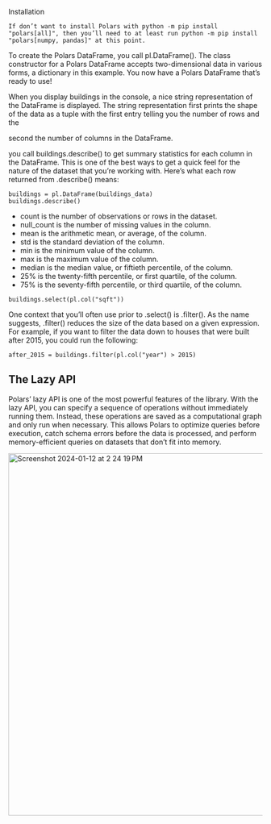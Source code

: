 Installation
```
If don’t want to install Polars with python -m pip install "polars[all]", then you’ll need to at least run python -m pip install "polars[numpy, pandas]" at this point.
```
To create the Polars DataFrame, you call pl.DataFrame(). The class constructor for a Polars DataFrame accepts two-dimensional data in various forms, a dictionary in this example. You now have a Polars DataFrame that’s ready to use!

When you display buildings in the console, a nice string representation of the DataFrame is displayed. The string representation first prints the shape of the data as a tuple with the first entry telling you the number of rows and the

second the number of columns in the DataFrame.

you call buildings.describe() to get summary statistics for each column in the DataFrame. This is one of the best ways to get a quick feel for the nature of the dataset that you’re working with. Here’s what each row returned from .describe() means:

```
buildings = pl.DataFrame(buildings_data)
buildings.describe()

```

- count is the number of observations or rows in the dataset.
- null_count is the number of missing values in the column.
- mean is the arithmetic mean, or average, of the column.
- std is the standard deviation of the column.
- min is the minimum value of the column.
- max is the maximum value of the column.
- median is the median value, or fiftieth percentile, of the column.
- 25% is the twenty-fifth percentile, or first quartile, of the column.
- 75% is the seventy-fifth percentile, or third quartile, of the column.

```
buildings.select(pl.col("sqft"))
```
One context that you’ll often use prior to .select() is .filter(). As the name suggests, .filter() reduces the size of the data based on a given expression. For example, if you want to filter the data down to houses that were built after 2015,
you could run the following:
```
after_2015 = buildings.filter(pl.col("year") > 2015)
```
## The Lazy API
Polars’ lazy API is one of the most powerful features of the library. With the lazy API, you can specify a sequence of operations without immediately running them. Instead, these operations are saved as a computational graph and only run
when necessary. This allows Polars to optimize queries before execution, catch schema errors before the data is processed, and perform memory-efficient queries on datasets that don’t fit into memory.

<img width="719" alt="Screenshot 2024-01-12 at 2 24 19 PM" src="https://github.com/andysingal/python-advanced/assets/20493493/f0050a78-15d5-4c33-a1b2-636577cab021">


